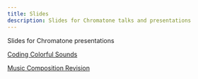 ```yaml
---
title: Slides
description: Slides for Chromatone talks and presentations
---
```


Slides for Chromatone presentations

<a href="/coding-colorful-sounds/" target="_self">Coding Colorful Sounds</a>

<a href="/music-composition-revision/" target="_self">Music Composition Revision</a>
